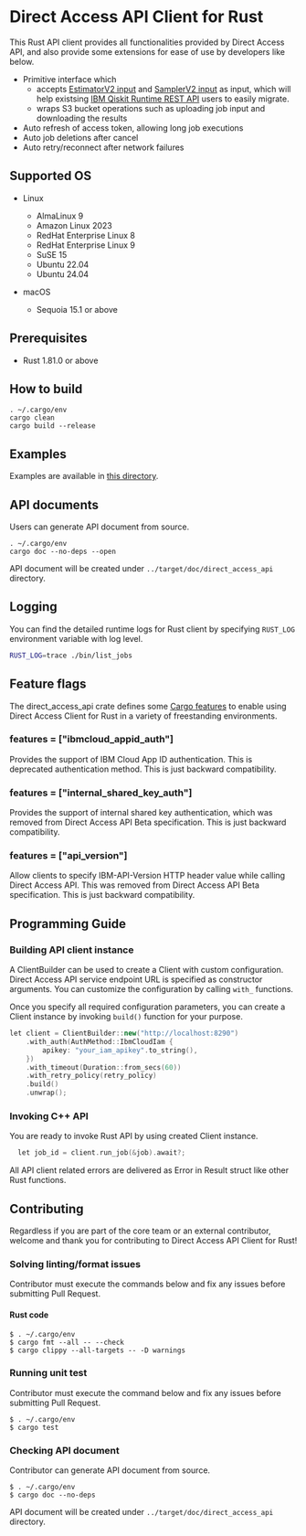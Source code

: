 # Direct Access API Client for Rust

This Rust API client provides all functionalities provided by Direct Access API, and also provide some extensions for ease of use by developers like below.

* Primitive interface which
  * accepts [EstimatorV2 input](https://github.com/Qiskit/ibm-quantum-schemas/blob/main/schemas/estimator_v2_schema.json) and [SamplerV2 input](https://github.com/Qiskit/ibm-quantum-schemas/blob/main/schemas/sampler_v2_schema.json) as input, which will help existsing [IBM Qiskit Runtime REST API](https://docs.quantum.ibm.com/api/runtime) users to easily migrate.
  * wraps S3 bucket operations such as uploading job input and downloading the results
* Auto refresh of access token, allowing long job executions
* Auto job deletions after cancel
* Auto retry/reconnect after network failures


## Supported OS

* Linux
  * AlmaLinux 9
  * Amazon Linux 2023
  * RedHat Enterprise Linux 8
  * RedHat Enterprise Linux 9
  * SuSE 15
  * Ubuntu 22.04
  * Ubuntu 24.04

* macOS
  * Sequoia 15.1 or above

## Prerequisites

* Rust 1.81.0 or above

## How to build
```shell-session
. ~/.cargo/env
cargo clean
cargo build --release
```

## Examples

Examples are available in [this directory](./app).

## API documents

Users can generate API document from source.
```shell-session
. ~/.cargo/env
cargo doc --no-deps --open
```
API document will be created under `../target/doc/direct_access_api` directory. 


## Logging

You can find the detailed runtime logs for Rust client by specifying `RUST_LOG` environment variable with log level.


```bash
RUST_LOG=trace ./bin/list_jobs
```

## Feature flags

The direct_access_api crate defines some [Cargo features](https://doc.rust-lang.org/cargo/reference/manifest.html#the-features-section) to enable using Direct Access Client for Rust in a variety of freestanding environments.

### features = ["ibmcloud_appid_auth"]

Provides the support of IBM Cloud App ID authentication. This is deprecated authentication method. This is just backward compatibility.

### features = ["internal_shared_key_auth"]

Provides the support of internal shared key authentication, which was removed from Direct Access API Beta specification. This is just backward compatibility.

### features = ["api_version"]

Allow clients to specify IBM-API-Version HTTP header value while calling Direct Access API. This was removed from Direct Access API Beta specification. This is just backward compatibility. 


## Programming Guide

### Building API client instance

A ClientBuilder can be used to create a Client with custom configuration. Direct Access API service endpoint URL is specified as constructor arguments. You can customize the configuration by calling `with_` functions.

Once you specify all required configuration parameters, you can create a Client instance by invoking `build()` function for your purpose.

```cpp
let client = ClientBuilder::new("http://localhost:8290")
    .with_auth(AuthMethod::IbmCloudIam {
        apikey: "your_iam_apikey".to_string(),
    })
    .with_timeout(Duration::from_secs(60))
    .with_retry_policy(retry_policy)
    .build()
    .unwrap();
```


### Invoking C++ API

You are ready to invoke Rust API by using created Client instance.

```cpp
  let job_id = client.run_job(&job).await?;
```

All API client related errors are delivered as Error in Result struct like other Rust functions.

## Contributing

Regardless if you are part of the core team or an external contributor, welcome and thank you for contributing to Direct Access API Client for Rust!

### Solving linting/format issues

Contributor must execute the commands below and fix any issues before submitting Pull Request.

#### Rust code
```shell-session
$ . ~/.cargo/env
$ cargo fmt --all -- --check
$ cargo clippy --all-targets -- -D warnings
```

### Running unit test

Contributor must execute the command below and fix any issues before submitting Pull Request.
```shell-session
$ . ~/.cargo/env
$ cargo test
```

### Checking API document

Contributor can generate API document from source.
```shell-session
$ . ~/.cargo/env
$ cargo doc --no-deps
```
API document will be created under `../target/doc/direct_access_api` directory.
